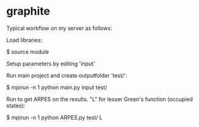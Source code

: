 # graphite

Typical workflow on my server as follows:

Load libraries:

$ source module

Setup parameters by editing 'input'

Run main project and create outputfolder 'test/':

$ mpirun -n 1 python main.py input test/

Run to get ARPES on the results. "L" for lesser Green's function (occupied states):

$ mpirun -n 1 python ARPES.py test/ L
